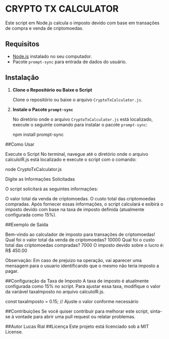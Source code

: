 # CRYPTO TX CALCULATOR 

Este script em Node.js calcula o imposto devido com base em transações de compra e venda de criptomoedas.

## Requisitos

- [Node.js](https://nodejs.org/) instalado no seu computador.
- Pacote `prompt-sync` para entrada de dados do usuário.

## Instalação

1. **Clone o Repositório ou Baixe o Script**

   Clone o repositório ou baixe o arquivo `CryptoTxCalculator.js`.

2. **Instale o Pacote `prompt-sync`**

   No diretório onde o arquivo `CryptoTxCalculator.js` está localizado, execute o seguinte comando para instalar o pacote `prompt-sync`:

   npm install prompt-sync
   
##Como Usar

Execute o Script
No terminal, navegue até o diretório onde o arquivo calculoIR.js está localizado e execute o script com o comando:

node CryptoTxCalculator.js

Digite as Informações Solicitadas

O script solicitará as seguintes informações:

O valor total da venda de criptomoedas.
O custo total das criptomoedas compradas.
Após fornecer essas informações, o script calculará e exibirá o imposto devido com base na taxa de imposto definida (atualmente configurada como 15%).

##Exemplo de Saída

Bem-vindo ao calculador de imposto para transações de criptomoedas!
Qual foi o valor total da venda de criptomoedas? 10000
Qual foi o custo total das criptomoedas compradas? 7000
O imposto devido sobre o lucro é: R$ 450.00

Observação: Em caso de prejuizo na operação, vai aparecer uma mensagem para o usuario identificando que o mesmo não teria imposto a pagar.

##Configuração da Taxa de Imposto
A taxa de imposto é atualmente configurada como 15% no script. Para ajustar essa taxa, modifique o valor da variável taxaImposto no arquivo calculoIR.js.

const taxaImposto = 0.15; // Ajuste o valor conforme necessário

##Contribuições
Se você quiser contribuir para melhorar este script, sinta-se à vontade para abrir uma pull request ou relatar problemas.

##Autor
Lucas Rial
##Licença
Este projeto está licenciado sob a MIT License.
